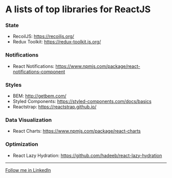 <h1>A lists of top libraries for ReactJS</h1>

<h3>State</h3>

- RecoilJS: https://recoiljs.org/
- Redux Toolkit: https://redux-toolkit.js.org/

<h3>Notifications</h3>

- React Notifications: https://www.npmjs.com/package/react-notifications-component

<h3>Styles</h3>

- BEM: http://getbem.com/
- Styled Components: https://styled-components.com/docs/basics
- Reactstrap: https://reactstrap.github.io/

<h3>Data Visualization</h3>

- React Charts: https://www.npmjs.com/package/react-charts

<h3>Optimization</h3>

- React Lazy Hydration: https://github.com/hadeeb/react-lazy-hydration

<hr />

<a href="https://www.linkedin.com/in/daniele-carta-lugano/">Follow me in LinkedIn</a>
